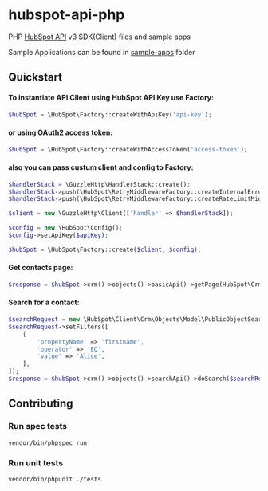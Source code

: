 # hubspot-api-php
PHP [HubSpot API](https://developers.hubspot.com/docs-beta/overview) v3  SDK(Client) files and sample apps

Sample Applications can be found in [sample-apps](sample-apps/) folder

## Quickstart

#### To instantiate API Client using HubSpot API Key use Factory:

```php
$hubSpot = \HubSpot\Factory::createWithApiKey('api-key');
```

#### or using OAuth2 access token:

```php
$hubSpot = \HubSpot\Factory::createWithAccessToken('access-token');
```

#### also you can pass custum client and config to Factory:

```php
$handlerStack = \GuzzleHttp\HandlerStack::create();
$handlerStack->push(\HubSpot\RetryMiddlewareFactory::createInternalErrorMiddleware());
$handlerStack->push(\HubSpot\RetryMiddlewareFactory::createRateLimitMiddleware());

$client = new \GuzzleHttp\Client(['handler' => $handlerStack]);

$config = new \HubSpot\Config();
$config->setApiKey($apiKey);

$hubSpot = \HubSpot\Factory::create($client, $config);
```

#### Get contacts page:

```php
$response = $hubSpot->crm()->objects()->basicApi()->getPage(HubSpot\Crm\ObjectType::CONTACTS);
```

#### Search for a contact:

```php
$searchRequest = new \HubSpot\Client\Crm\Objects\Model\PublicObjectSearchRequest();
$searchRequest->setFilters([
    [
        'propertyName' => 'firstname',
        'operator' => 'EQ',
        'value' => 'Alice',
    ],
]);
$response = $hubSpot->crm()->objects()->searchApi()->doSearch($searchRequest);
```

## Contributing

### Run spec tests

```
vendor/bin/phpspec run
```

### Run unit tests

```
vendor/bin/phpunit ./tests
```
